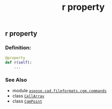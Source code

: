 ﻿---
title: r property
second_title: Aspose.CAD for Python via .NET API References
description: 
type: docs
weight: 140
url: /python-net/aspose.cad.fileformats.cgm.commands/cellarray/r/
is_root: false
---

## r property

### Definition:
```python
@property
def r(self):
    ...
```

### See Also
* module [`aspose.cad.fileformats.cgm.commands`](../../)
* class [`CellArray`](/cad/python-net/aspose.cad.fileformats.cgm.commands/cellarray)
* class [`CgmPoint`](/cad/python-net/aspose.cad.fileformats.cgm.classes/cgmpoint)
